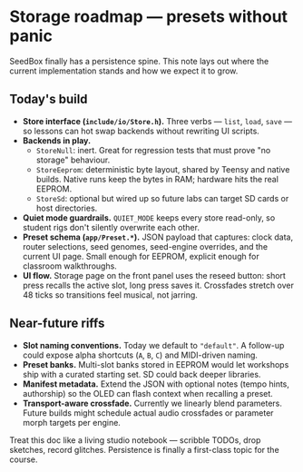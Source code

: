 # Storage roadmap — presets without panic

SeedBox finally has a persistence spine. This note lays out where the current
implementation stands and how we expect it to grow.

## Today's build

- **Store interface (`include/io/Store.h`).** Three verbs — `list`, `load`,
  `save` — so lessons can hot swap backends without rewriting UI scripts.
- **Backends in play.**
  - `StoreNull`: inert. Great for regression tests that must prove "no storage"
    behaviour.
  - `StoreEeprom`: deterministic byte layout, shared by Teensy and native
    builds. Native runs keep the bytes in RAM; hardware hits the real EEPROM.
  - `StoreSd`: optional but wired up so future labs can target SD cards or host
    directories.
- **Quiet mode guardrails.** `QUIET_MODE` keeps every store read-only, so student
  rigs don't silently overwrite each other.
- **Preset schema (`app/Preset.*`).** JSON payload that captures: clock data,
  router selections, seed genomes, seed-engine overrides, and the current UI
  page. Small enough for EEPROM, explicit enough for classroom walkthroughs.
- **UI flow.** Storage page on the front panel uses the reseed button: short
  press recalls the active slot, long press saves it. Crossfades stretch over 48
  ticks so transitions feel musical, not jarring.

## Near-future riffs

- **Slot naming conventions.** Today we default to `"default"`. A follow-up could
  expose alpha shortcuts (`A`, `B`, `C`) and MIDI-driven naming.
- **Preset banks.** Multi-slot banks stored in EEPROM would let workshops ship
  with a curated starting set. SD could back deeper libraries.
- **Manifest metadata.** Extend the JSON with optional notes (tempo hints,
  authorship) so the OLED can flash context when recalling a preset.
- **Transport-aware crossfade.** Currently we linearly blend parameters. Future
  builds might schedule actual audio crossfades or parameter morph targets per
  engine.

Treat this doc like a living studio notebook — scribble TODOs, drop sketches,
record glitches. Persistence is finally a first-class topic for the course.
